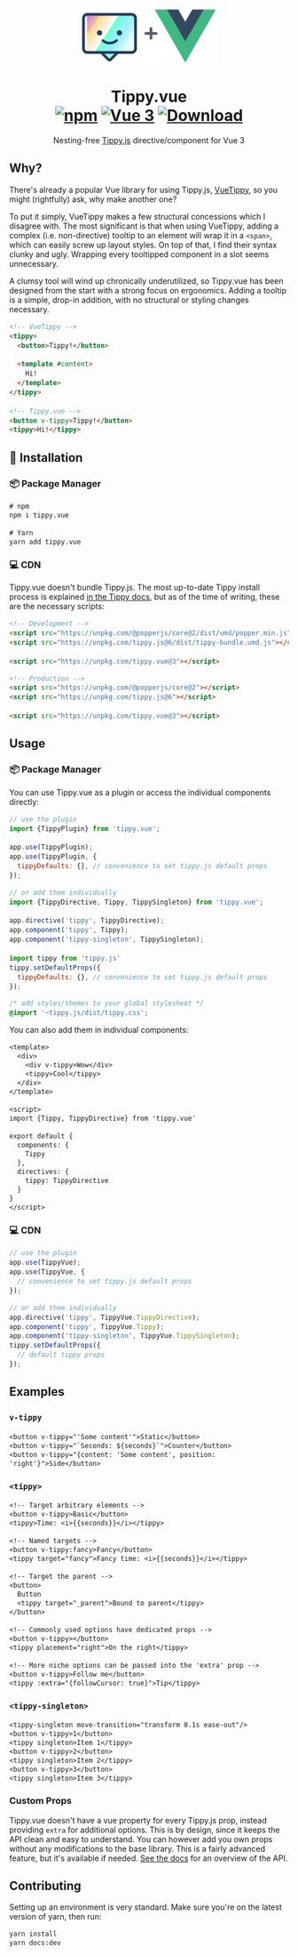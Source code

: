 <div align="center">
<img src="./tippy+vue.min.svg" alt="Logo" height="100"/>
</div>

<h1 align="center">
Tippy.vue
<br>
<a href="https://www.npmjs.com/package/tippy.vue"><img src="https://img.shields.io/npm/v/tippy.vue.svg" alt="npm"/></a>
<a href="https://v3.vuejs.org/"><img src="https://img.shields.io/badge/vue-3.x-brightgreen.svg" alt="Vue 3"/></a>
<a href="https://www.npmjs.com/package/tippy.vue"><img src="https://img.shields.io/npm/dt/tippy.vue.svg" alt="Download"/></a>
</h1>

<p align="center">
Nesting-free <a href="https://atomiks.github.io/tippyjs/">Tippy.js</a> directive/component for Vue 3
</p>

## Why?

There's already a popular Vue library for using Tippy.js, [VueTippy](https://github.com/KABBOUCHI/vue-tippy), so you 
might (rightfully) ask, why make another one?

To put it simply, VueTippy makes a few structural concessions which I disagree with. The most significant is that when
using VueTippy, adding a complex (i.e. non-directive) tooltip to an element will wrap it in a `<span>`, which can easily 
screw up layout styles. On top of that, I find their syntax clunky and ugly. Wrapping every tooltipped component in a 
slot seems unnecessary. 

A clumsy tool will wind up chronically underutilized, so Tippy.vue has been designed from the start with a strong focus 
on ergonomics. Adding a tooltip is a simple, drop-in addition, with no structural or styling changes necessary.

```html
<!-- VueTippy -->
<tippy>
  <button>Tippy!</button>
  
  <template #content>
    Hi!
  </template>
</tippy>

<!-- Tippy.vue -->
<button v-tippy>Tippy!</button>
<tippy>Hi!</tippy>
```

## 🚀 Installation

### 📦 Package Manager

```shell
# npm
npm i tippy.vue

# Yarn
yarn add tippy.vue
```

### 💻 CDN

Tippy.vue doesn't bundle Tippy.js. The most up-to-date Tippy install process is explained 
[in the Tippy docs](https://atomiks.github.io/tippyjs/v6/getting-started/#2-cdn), but as of the time of writing, these 
are the necessary scripts:
```html
<!-- Development -->
<script src="https://unpkg.com/@popperjs/core@2/dist/umd/popper.min.js"></script>
<script src="https://unpkg.com/tippy.js@6/dist/tippy-bundle.umd.js"></script>

<script src="https://unpkg.com/tippy.vue@3"></script>
```
```html
<!-- Production -->
<script src="https://unpkg.com/@popperjs/core@2"></script>
<script src="https://unpkg.com/tippy.js@6"></script>

<script src="https://unpkg.com/tippy.vue@3"></script>
```

## Usage

### 📦 Package Manager
You can use Tippy.vue as a plugin or access the individual components directly:
```js
// use the plugin
import {TippyPlugin} from 'tippy.vue';

app.use(TippyPlugin);
app.use(TippyPlugin, {
  tippyDefaults: {}, // convenience to set tippy.js default props
});
```
```js
// or add them individually
import {TippyDirective, Tippy, TippySingleton} from 'tippy.vue';

app.directive('tippy', TippyDirective);
app.component('tippy', Tippy);
app.component('tippy-singleton', TippySingleton);

import tippy from 'tippy.js'
tippy.setDefaultProps({
  tippyDefaults: {}, // convenience to set tippy.js default props
});
```
```css
/* add styles/themes to your global stylesheet */
@import '~tippy.js/dist/tippy.css';
```

You can also add them in individual components:
```vue
<template>
  <div>
    <div v-tippy>Wow</div>
    <tippy>Cool</tippy>
  </div>
</template>

<script>
import {Tippy, TippyDirective} from 'tippy.vue'

export default {
  components: {
    Tippy
  },
  directives: {
    tippy: TippyDirective
  }
}
</script>
```

### 💻 CDN

```js
// use the plugin
app.use(TippyVue);
app.use(TippyVue, {
  // convenience to set tippy.js default props
});
```
```js
// or add them individually
app.directive('tippy', TippyVue.TippyDirective);
app.component('tippy', TippyVue.Tippy);
app.component('tippy-singleton', TippyVue.TippySingleton);
tippy.setDefaultProps({
  // default tippy props
});
```

## Examples

### `v-tippy`

```vue
<button v-tippy="'Some content'">Static</button>
<button v-tippy="`Seconds: ${seconds}`">Counter</button>
<button v-tippy="{content: 'Some content', position: 'right'}">Side</button>
```

### `<tippy>`

```vue
<!-- Target arbitrary elements -->
<button v-tippy>Basic</button>
<tippy>Time: <i>{{seconds}}</i></tippy>

<!-- Named targets -->
<button v-tippy:fancy>Fancy</button>
<tippy target="fancy">Fancy time: <i>{{seconds}}</i></tippy>

<!-- Target the parent -->
<button>
  Button
  <tippy target="_parent">Bound to parent</tippy>
</button>

<!-- Commonly used options have dedicated props -->
<button v-tippy></button>
<tippy placement="right">On the right</tippy>
 
<!-- More niche options can be passed into the 'extra' prop -->
<button v-tippy>Follow me</button>
<tippy :extra="{followCursor: true}">Tip</tippy>
```

### `<tippy-singleton>`

```vue
<tippy-singleton move-transition="transform 0.1s ease-out"/>
<button v-tippy>1</button>
<tippy singleton>Item 1</tippy>
<button v-tippy>2</button>
<tippy singleton>Item 2</tippy>
<button v-tippy>3</button>
<tippy singleton>Item 3</tippy>
```

### Custom Props

Tippy.vue doesn't have a vue property for every Tippy.js prop, instead providing `extra` for additional options. This 
is by design, since it keeps the API clean and easy to understand. You can however add you own props without any 
modifications to the base library. This is a fairly advanced feature, but it's available if needed. 
[See the docs](https://thecodewarrior.github.io/Tippy.vue/reference/custom-props.html) for an overview of the API.

## Contributing

Setting up an environment is very standard. Make sure you're on the latest version of yarn, then run:
```shell
yarn install
yarn docs:dev
```
